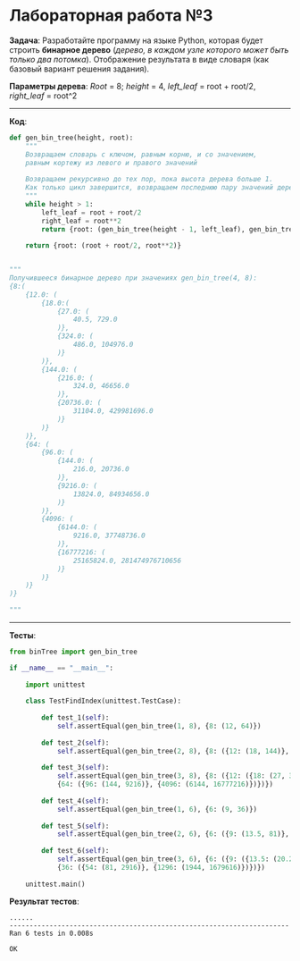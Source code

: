 # Лабораторная работа №3
**Задача**: Разработайте программу на языке Python, которая будет строить **бинарное дерево** (_дерево, в каждом узле которого может быть только два потомка_). Отображение результата в виде словаря (как базовый вариант решения задания).

**Параметры дерева**: *Root* = 8; *height* = 4, *left_leaf* = root + root/2, *right_leaf* = root^2
___

**Код**:
```python
def gen_bin_tree(height, root):
    """
    Возвращаем словарь с ключом, равным корню, и со значением,
    равным кортежу из левого и правого значений
    
    Возвращаем рекурсивно до тех пор, пока высота дерева больше 1.
    Как только цикл завершится, возвращаем последнюю пару значений дерева
    """
    while height > 1:
        left_leaf = root + root/2
        right_leaf = root**2
        return {root: (gen_bin_tree(height - 1, left_leaf), gen_bin_tree(height - 1, right_leaf))}
        
    return {root: (root + root/2, root**2)}


"""
Получившееся бинарное дерево при значениях gen_bin_tree(4, 8):
{8:(
    {12.0: (
        {18.0:(
            {27.0: (
                40.5, 729.0
            )}, 
            {324.0: (
                486.0, 104976.0
            )}
        )},
        {144.0: (
            {216.0: (
                324.0, 46656.0
            )}, 
            {20736.0: (
                31104.0, 429981696.0
            )}
        )}
    )},
    {64: (
        {96.0: (
            {144.0: (
                216.0, 20736.0
            )}, 
            {9216.0: (
                13824.0, 84934656.0
            )}
        )},
        {4096: (
            {6144.0: (
                9216.0, 37748736.0
            )}, 
            {16777216: (
                25165824.0, 281474976710656
            )}
        )}
    )}
)}

"""
```
___
**Тесты**:
```python
from binTree import gen_bin_tree

if __name__ == "__main__":
    
    import unittest
    
    class TestFindIndex(unittest.TestCase):
    
        def test_1(self):
            self.assertEqual(gen_bin_tree(1, 8), {8: (12, 64)})
            
        def test_2(self):
            self.assertEqual(gen_bin_tree(2, 8), {8: ({12: (18, 144)}, {64: (96, 4096)})})
            
        def test_3(self):
            self.assertEqual(gen_bin_tree(3, 8), {8: ({12: ({18: (27, 324)}, {144: (216, 20736)})},
            {64: ({96: (144, 9216)}, {4096: (6144, 16777216)})})})
            
        def test_4(self):
            self.assertEqual(gen_bin_tree(1, 6), {6: (9, 36)})
            
        def test_5(self):
            self.assertEqual(gen_bin_tree(2, 6), {6: ({9: (13.5, 81)}, {36: (54, 1296)})})
            
        def test_6(self):
            self.assertEqual(gen_bin_tree(3, 6), {6: ({9: ({13.5: (20.25, 182.25)}, {81: (121.5, 6561)})},
            {36: ({54: (81, 2916)}, {1296: (1944, 1679616)})})})
        
    unittest.main()
```
**Результат тестов**:
```
......
----------------------------------------------------------------------
Ran 6 tests in 0.008s

OK
```
